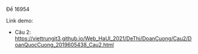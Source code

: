 Đề 16954

Link demo:
* Câu 2: https://viettrungit3.github.io/Web_HaUI_2021/DeThi/DoanCuong/Cau2/DoanQuocCuong_2019605438_Cau2.html